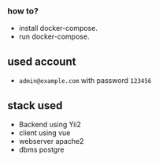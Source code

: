 ### how to? 

- install docker-compose. 
- run docker-compose. 

## used account 

- `admin@example.com` with password `123456`


## stack used 
- Backend using Yii2 
- client using vue 
- webserver apache2
- dbms postgre